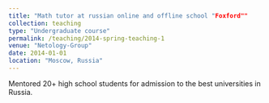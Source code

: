 ```yaml
---
title: "Math tutor at russian online and offline school "Foxford""
collection: teaching
type: "Undergraduate course"
permalink: /teaching/2014-spring-teaching-1
venue: "Netology-Group"
date: 2014-01-01
location: "Moscow, Russia"
---
```


Mentored 20+ high school students for admission to the best universities in Russia. 
